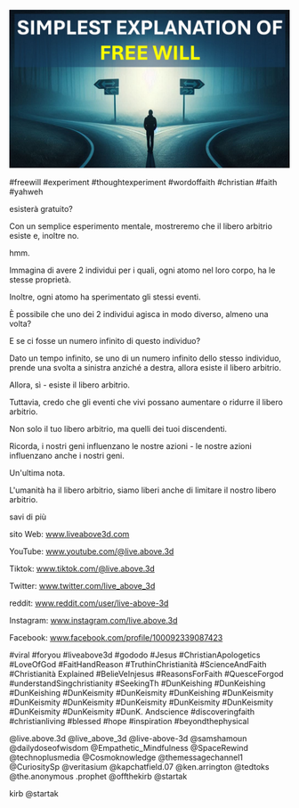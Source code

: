 ![Video cover image](../cover.jpg "cover photo")

#freewill #experiment #thoughtexperiment #wordoffaith #christian #faith #yahweh

esisterà gratuito?

Con un semplice esperimento mentale, mostreremo che il libero arbitrio esiste e, inoltre no.

hmm.

Immagina di avere 2 individui per i quali, ogni atomo nel loro corpo, ha le stesse proprietà.

Inoltre, ogni atomo ha sperimentato gli stessi eventi.

È possibile che uno dei 2 individui agisca in modo diverso, almeno una volta?

E se ci fosse un numero infinito di questo individuo?

Dato un tempo infinito, se uno di un numero infinito dello stesso individuo, prende una svolta a sinistra anziché a destra, allora esiste il libero arbitrio.

Allora, sì - esiste il libero arbitrio.

Tuttavia, credo che gli eventi che vivi possano aumentare o ridurre il libero arbitrio.

Non solo il tuo libero arbitrio, ma quelli dei tuoi discendenti.

Ricorda, i nostri geni influenzano le nostre azioni - le nostre azioni influenzano anche i nostri geni.

Un'ultima nota.

L'umanità ha il libero arbitrio, siamo liberi anche di limitare il nostro libero arbitrio.

savi di più

sito Web: www.liveabove3d.com

YouTube: www.youtube.com/@live.above.3d

Tiktok: www.tiktok.com/@live.above.3d

Twitter: www.twitter.com/live_above_3d

reddit: www.reddit.com/user/live-above-3d

Instagram: www.instagram.com/live.above.3d

Facebook: www.facebook.com/profile/100092339087423

#viral #foryou #liveabove3d #gododo #Jesus #ChristianApologetics #LoveOfGod #FaitHandReason #TruthinChristianità #ScienceAndFaith #Christianità Explained #BelieVeInjesus #ReasonsForFaith #QuesceForgod #understandSingchristianity #SeekingTh #DunKeishing #DunKeishing #DunKeishing #DunKeismity #DunKeismity #DunKeishing #DunKeismity #DunKeismity #DunKeismity #DunKeismity #DunKeismity #DunKeismity #DunKeismity #DunKeismity #DunK. Andscience #discoveringfaith #christianliving #blessed #hope #inspiration #beyondthephysical  

@live.above.3d @live_above_3d @live-above-3d @samshamoun @dailydoseofwisdom @Empathetic_Mindfulness @SpaceRewind @technoplusmedia @Cosmoknowledge @themessagechannel1 @CuriositySp @veritasium @kapchatfield.07 @ken.arrington @tedtoks @the.anonymous .prophet @offthekirb @startak

kirb @startak